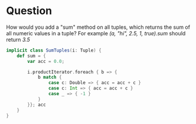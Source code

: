 # Question
How would you add a "sum" method on all tuples, which returns the sum of all numeric values in a tuple? For example *(a, "hi", 2.5, 1, true).sum* should return *3.5*

```scala 
implicit class SumTuples(i: Tuple) {
    def sum = {
        var acc = 0.0;

        i.productIterator.foreach { b => {
            b match {
                case c: Double => { acc = acc + c }
                case c: Int => { acc = acc + c }                
                case _ => { -1 }
            }
        }}; acc 
    }
}
```

